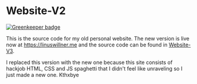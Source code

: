 # Website-V2

[![Greenkeeper badge](https://badges.greenkeeper.io/linuswillner/Website-V2.svg)](https://greenkeeper.io/)

This is the source code for my old personal website. The new version is live now at https://linuswillner.me and the source code can be found in [Website-V3](https://github.com/linuswillner/Website-V3).

I replaced this version with the new one because this site consists of hackjob HTML, CSS and JS spaghetti that I didn't feel like unraveling so I just made a new one. Kthxbye
